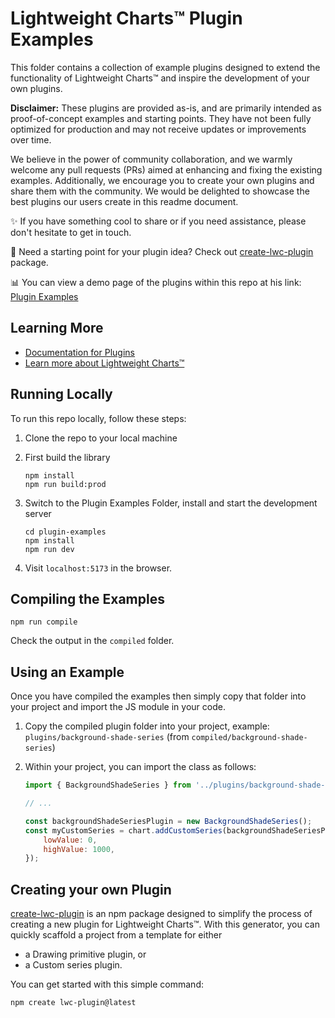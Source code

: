 # Lightweight Charts™ Plugin Examples

This folder contains a collection of example plugins designed to extend the
functionality of Lightweight Charts™ and inspire the development of your own
plugins.

**Disclaimer:** These plugins are provided as-is, and are primarily intended as
proof-of-concept examples and starting points. They have not been fully
optimized for production and may not receive updates or improvements over time.

We believe in the power of community collaboration, and we warmly welcome any
pull requests (PRs) aimed at enhancing and fixing the existing examples.
Additionally, we encourage you to create your own plugins and share them with
the community. We would be delighted to showcase the best plugins our users
create in this readme document.

✨ If you have something cool to share or if you need assistance, please don't
hesitate to get in touch.

🚀 Need a starting point for your plugin idea? Check out
[create-lwc-plugin](https://github.com/tradingview/create-lwc-plugin) package.

📊 You can view a demo page of the plugins within this repo at his link:
[Plugin Examples](https://tradingview.github.io/lightweight-charts/plugin-examples)

## Learning More

- [Documentation for Plugins](https://tradingview.github.io/lightweight-charts/docs/next/plugins/intro)
- [Learn more about Lightweight Charts™](https://www.tradingview.com/lightweight-charts/)

## Running Locally

To run this repo locally, follow these steps:

1. Clone the repo to your local machine
2. First build the library

   ```shell
   npm install
   npm run build:prod
   ```

3. Switch to the Plugin Examples Folder, install and start the development server

   ```shell
   cd plugin-examples
   npm install
   npm run dev
   ```

4. Visit `localhost:5173` in the browser.

## Compiling the Examples

```shell
npm run compile
```

Check the output in the `compiled` folder.

## Using an Example

Once you have compiled the examples then simply copy that folder into your
project and import the JS module in your code.

1. Copy the compiled plugin folder into your project, example:
   `plugins/background-shade-series` (from `compiled/background-shade-series`)
2. Within your project, you can import the class as follows:

   ```js
   import { BackgroundShadeSeries } from '../plugins/background-shade-series/background-shade-series';

   // ...

   const backgroundShadeSeriesPlugin = new BackgroundShadeSeries();
   const myCustomSeries = chart.addCustomSeries(backgroundShadeSeriesPlugin, {
       lowValue: 0,
       highValue: 1000,
   });
   ```

## Creating your own Plugin

[create-lwc-plugin](https://github.com/tradingview/create-lwc-plugin) is an npm
package designed to simplify the process of creating a new plugin for
Lightweight Charts™. With this generator, you can quickly scaffold a project
from a template for either

- a Drawing primitive plugin, or
- a Custom series plugin.

You can get started with this simple command:

```shell
npm create lwc-plugin@latest
```
